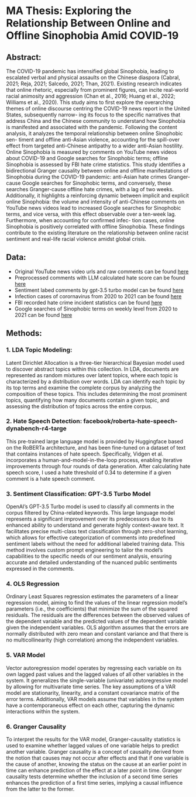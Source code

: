 # MA Thesis: Exploring the Relationship Between Online and Offline Sinophobia Amid COVID-19

## Abstract:

The COVID-19 pandemic has intensified global Sinophobia, leading to escalated verbal and
physical assaults on the Chinese diaspora (Cabral, 2021; Reja, 2021; Salcedo, 2021; Than,
2021). Existing research indicates that online rhetoric, especially from prominent figures,
can incite real-world racial animosity and aggression (Chan et al., 2016; Huang et al., 2022;
Williams et al., 2020). This study aims to first explore the overarching themes of online
discourse centring the COVID-19 news report in the United States, subsequently narrow-
ing its focus to the specific narratives that address China and the Chinese community to
understand how Sinophobia is manifested and associated with the pandemic. Following
the content analysis, it analyzes the temporal relationship between online Sinophobic sen-
timent and offline anti-Asian violence, accounting for the spill-over effect from targeted
anti-Chinese antipathy to a wider anti-Asian hostility. Online Sinophobia is measured by
comments on YouTube news videos about COVID-19 and Google searches for Sinophobic
terms; offline Sinophobia is assessed by FBI hate crime statistics. This study identifies
a bidirectional Granger causality between online and offline manifestations of Sinophobia
during the COVID-19 pandemic: anti-Asian hate crimes Granger-cause Google searches for
Sinophobic terms, and conversely, these searches Granger-cause offline hate crimes, with a
lag of two weeks. Additionally, it highlights a reinforcing dynamic between implicit and
explicit online Sinophobia: the volume and intensity of anti-Chinese comments on YouTube
news videos lead to increased Google searches for Sinophobic terms, and vice versa, with this
effect observable over a ten-week lag. Furthermore, when accounting for confirmed infec-
tion cases, online Sinophobia is positively correlated with offline Sinophobia. These findings
contribute to the existing literature on the relationship between online racist sentiment and
real-life racial violence amidst global crisis.


## Data:
- Original YouTube news video urls and raw comments can be found [here](https://uchicago.box.com/s/nl7a54g7ep8pqpfox8ypk59b67be62le)
- Preprocessed comments with LLM calculated hate score can be found [here](https://github.com/yuzhouw313/thesis_clean/blob/main/Data/scored_china.csv)
- Sentiment labed comments by gpt-3.5 turbo model can be found [here](https://github.com/yuzhouw313/thesis_clean/blob/main/Data/china_sentiment_df.csv)
- Infection cases of corornavirus from 2020 to 2021 can be found [here](https://github.com/yuzhouw313/thesis_clean/blob/main/Data/confirmed_cases.csv)
- FBI recorded hate crime incident statistics can be found [here](https://github.com/yuzhouw313/thesis_clean/blob/main/Data/hate_crime.csv)
- Google searches of Sinophobic terms on weekly level from 2020 to 2021 can be found [here](https://github.com/yuzhouw313/thesis_clean/blob/main/Data/google_trends.csv)

## Methods:
### 1. LDA Topic Modeling:
Latent Dirichlet Allocation is a three-tier hierarchical Bayesian model used to discover abstract topics within this collection. In LDA, documents are represented as random mixtures over latent topics, where each topic is characterized by a distribution over words. LDA can identify each topic by its top terms and examine the complete corpus by analyzing the composition of these topics. This includes determining the most prominent
topics, quantifying how many documents contain a given topic, and assessing the distribution of topics across the entire corpus. 

### 2. Hate Speech Detection: facebook/roberta-hate-speech-dynabench-r4-targe
This pre-trained large language model is provided by Huggingface based on the RoBERTa architecture, and has been fine-tuned on a dataset of text that contains instances of hate speech. Specifically, Vidgen et al. incorporates a human-and-model-in-the-loop process, enabling iterative improvements through four rounds of data generation. After calculating hate speech score, I used a hate threshold of 0.34 to determine if a given comment is a hate speech comment.

### 3. Sentiment Classification: GPT-3.5 Turbo Model 
OpenAI’s GPT-3.5 Turbo model is used to classify all comments in the corpus filtered by China-related keywords. This large language model represents a significant improvement over its predecessors due to its enhanced ability to understand and generate highly context-aware text. It facilitates precise multi-class text classification through zero-shot learning, which allows for effective categorization of comments into predefined sentiment labels without the need for additional labeled training data. This method involves custom prompt engineering to tailor the model’s capabilities to the specific needs of our sentiment analysis, ensuring accurate and detailed understanding of the nuanced public sentiments expressed in the comments.

### 4. OLS Regression
Ordinary Least Squares regression estimates the parameters of a linear regression model, aiming to find the values of the linear regression model’s parameters (i.e., the coefficients) that minimize the sum of the squared residuals. The residuals are the differences between the observed values of the dependent variable and the predicted values of the dependent variable given the independent variables. OLS algorithm assumes that the errors are normally distributed with zero mean and constant variance and that there is no multicollinearity (high correlation) among the independent variables.

### 5. VAR Model
Vector autoregression model operates by regressing each variable on its own lagged past values and the lagged values of all other variables in the system. It
generalizes the single-variable (univariate) autoregressive model by allowing for multivariate time series. The key assumptions of a VAR model are stationarity, linearity, and a constant covariance matrix of the error terms. Additionally, VAR models assume that variables in the system have a contemporaneous effect on each other, capturing the dynamic interactions within the system.

### 6. Granger Causality
To interpret the results for the VAR model, Granger-causality statistics is used to examine whether lagged values of one variable helps to predict another variable. Granger causality is a concept of causality derived from the notion that causes may not occur after effects and that if one variable is the cause of another, knowing the status on the cause at an earlier point in time can enhance prediction of the effect at a later point in time. Granger causality tests determine whether the inclusion of a second time series enhances the prediction of a first time series, implying a causal influence from the latter to the former. 
